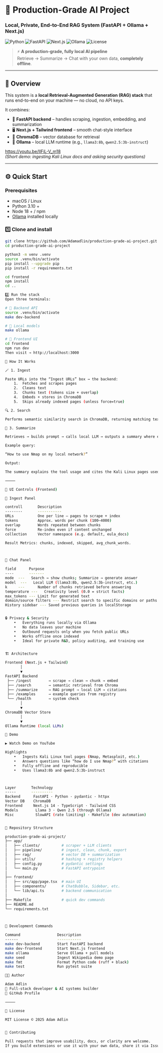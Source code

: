# 🧠 Production-Grade AI Project  
### Local, Private, End-to-End RAG System (FastAPI + Ollama + Next.js)

![Python](https://img.shields.io/badge/Python-3.10%2B-blue?logo=python)
![FastAPI](https://img.shields.io/badge/FastAPI-Backend-green?logo=fastapi)
![Next.js](https://img.shields.io/badge/Next.js-Frontend-black?logo=next.js)
![Ollama](https://img.shields.io/badge/Ollama-Local%20LLMs-orange)
![License](https://img.shields.io/badge/License-MIT-lightgrey)

> ⚡️ **A production-grade, fully local AI pipeline**  
> Retrieve → Summarize → Chat with your own data, **completely offline**.

---

## 🚀 Overview
This system is a **local Retrieval-Augmented Generation (RAG) stack** that runs end-to-end on your machine — no cloud, no API keys.

It combines:
- 🧩 **FastAPI backend** – handles scraping, ingestion, embedding, and summarization  
- 🖥 **Next.js + Tailwind frontend** – smooth chat-style interface  
- 🧮 **ChromaDB** – vector database for retrieval  
- 🦙 **Ollama** – local LLM runtime (e.g., `llama3:8b`, `qwen2.5:3b-instruct`)

https://youtu.be/lIFiL-V_m18  
*(Short demo: ingesting Kali Linux docs and asking security questions)*

---

## ⚙️ Quick Start

### Prerequisites
- macOS / Linux  
- Python 3.10 +  
- Node 18 + / npm  
- [Ollama](https://ollama.com) installed locally  

### 1️⃣ Clone and install

```bash
git clone https://github.com/Adamadlin/production-grade-ai-project.git
cd production-grade-ai-project

python3 -m venv .venv
source .venv/bin/activate
pip install --upgrade pip
pip install -r requirements.txt

cd frontend
npm install
cd ..

2️⃣ Run the stack
Open three terminals:

# 🧠 Backend API
source .venv/bin/activate
make dev-backend

# 🤖 Local models
make ollama

# 💬 Frontend UI
cd frontend
npm run dev
Then visit → http://localhost:3000

🧩 How It Works

🪄 1. Ingest

Paste URLs into the “Ingest URLs” box → the backend:
	1.	Fetches and scrapes pages
	2.	Cleans text
	3.	Chunks text (tokens size + overlap)
	4.	Embeds + stores in ChromaDB
	5.	Skips already indexed pages (unless force=true)

🔍 2. Search

Performs semantic similarity search in ChromaDB, returning matching text chunks and their citations.

🧠 3. Summarize

Retrieves → builds prompt → calls local LLM → outputs a summary where every sentence ends with a citation.

Example query:

“How to use Nmap on my local network?”

Output:

The summary explains the tool usage and cites the Kali Linux pages used to build the answer.

⸻

🧮 UI Controls (Frontend)

🔧 Ingest Panel

controll       Description
--------       -----------   
URLs           One per line — pages to scrape + index
tokens         Approx. words per chunk (100–4000)
overlap        Words repeated between chunks
force          Re-index even if content unchanged
collection     Vector namespace (e.g. default, eula_docs)

Result Metrics: chunks, indexed, skipped, avg_chunk_words.



💬 Chat Panel

field      Purpose
----       -------
mode  ---   Search → show chunks; Summarize → generate answer
model  ---   Local LLM (llama3:8b, qwen2.5:3b-instruct, etc.)
k     ---      Number of chunks retrieved before answering
temperature ---   Creativity level (0.0 = strict facts)
max_tokens --- Limit for generated text
domain/source filters --- Restrict search to specific domains or paths
History sidebar --- Saved previous queries in localStorage


🔒 Privacy & Security
	•	Everything runs locally via Ollama
	•	No data leaves your machine
	•	Outbound requests only when you fetch public URLs
	•	Works offline once indexed
	•	Ideal for private R&D, policy auditing, and training use


🏗 Architecture

Frontend (Next.js + Tailwind)
       │
       ▼
FastAPI Backend
 ├── /ingest        → scrape → clean → chunk → embed
 ├── /search        → semantic retrieval from Chroma
 ├── /summarize     → RAG prompt → local LLM → citations
 ├── /examples      → example queries from registry
 └── /health        → system check
       │
       ▼
ChromaDB Vector Store
       │
       ▼
Ollama Runtime (local LLMs)

🎥 Demo

▶ Watch Demo on YouTube

Highlights
	•	Ingests Kali Linux tool pages (Nmap, Metasploit, etc.)
	•	Answers questions like “how do I use Nmap?” with citations
	•	Fully offline and reproducible
	•	Uses llama3:8b and qwen2.5:3b-instruct



Layer       Technology
-----       ---------- 
Backend      FastAPI · Python · pydantic · httpx
Vector DB    ChromaDB
Frontend     Next.js 14 · TypeScript · Tailwind CSS
Models        Llama 3 · Qwen 2.5 (through Ollama)
Misc          SlowAPI (rate limiting) · Makefile (dev automation)


🧭 Repository Structure

production-grade-ai-project/
├── app/
│   ├── clients/          # scraper + LLM clients
│   ├── pipeline/         # ingest, clean, chunk, export
│   ├── rag/              # vector DB + summarization
│   ├── utils/            # hashing + registry helpers
│   ├── config.py         # pydantic settings
│   └── main.py           # FastAPI entrypoint
│
├── frontend/
│   ├── src/app/page.tsx  # main UI
│   ├── components/       # ChatBubble, Sidebar, etc.
│   └── lib/api.ts        # backend communication
│
├── Makefile              # quick dev commands
├── README.md
└── requirements.txt



🧰 Development Commands

Command                 Description
------                  -----------
make dev-backend        Start FastAPI backend
make dev-frontend       Start Next.js frontend
make ollama             Serve Ollama + pull models
make seed               Ingest Wikipedia demo page
make fmt                Format Python code (ruff + black)
make test               Run pytest suite

🧑‍🎓 Author

Adam Adlin
🚀 Full-stack developer & AI systems builder
🔗 GitHub Profile

⸻

🪪 License

MIT License © 2025 Adam Adlin


🌟 Contributing

Pull requests that improve usability, docs, or clarity are welcome.
If you build extensions or use it with your own data, share it via Issues or Discussions!





